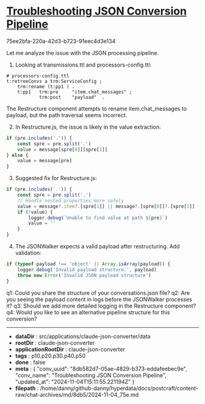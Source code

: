 # [Troubleshooting JSON Conversion Pipeline](https://claude.ai/chat/8db582d7-05ae-4829-b373-eddafeebec9e)

75ee2bfa-220a-42d3-b723-91eec4d3e134

 Let me analyze the issue with the JSON processing pipeline.

1. Looking at transmissions.ttl and processors-config.ttl:
```turtle
# processors-config.ttl
t:retreeConvs a trm:ServiceConfig ;
    trm:rename (t:pp1 ) . 
    t:pp1   trm:pre     "item.chat_messages" ;
            trm:post    "payload"  .
```

The Restructure component attempts to rename item.chat_messages to payload, but the path traversal seems incorrect.

2. In Restructure.js, the issue is likely in the value extraction:
```javascript
if (pre.includes('.')) {
    const spre = pre.split('.')
    value = message[spre[0]][spre[1]] 
} else {
    value = message[pre]
}
```

3. Suggested fix for Restructure.js:
```javascript
if (pre.includes('.')) {
    const spre = pre.split('.')
    // Handle nested properties more safely
    value = message?.item?.[spre[1]] || message?.[spre[0]]?.[spre[1]]
    if (!value) {
        logger.debug(`Unable to find value at path ${pre}`)
        value = ''
    }
}
```

4. The JSONWalker expects a valid payload after restructuring. Add validation:
```javascript
if (typeof payload !== 'object' || Array.isArray(payload)) {
    logger.debug('Invalid payload structure:', payload)
    throw new Error('Invalid JSON payload structure') 
}
```

q1: Could you share the structure of your conversations.json file?
q2: Are you seeing the payload content in logs before the JSONWalker processes it?
q3: Should we add more detailed logging in the Restructure component?
q4: Would you like to see an alternative pipeline structure for this conversion?

---

* **dataDir** : src/applications/claude-json-converter/data
* **rootDir** : claude-json-converter
* **applicationRootDir** : claude-json-converter
* **tags** : p10.p20.p30.p40.p50
* **done** : false
* **meta** : {
  "conv_uuid": "8db582d7-05ae-4829-b373-eddafeebec9e",
  "conv_name": "Troubleshooting JSON Conversion Pipeline",
  "updated_at": "2024-11-04T15:11:55.221194Z"
}
* **filepath** : /home/danny/github-danny/hyperdata/docs/postcraft/content-raw/chat-archives/md/8db5/2024-11-04_75e.md